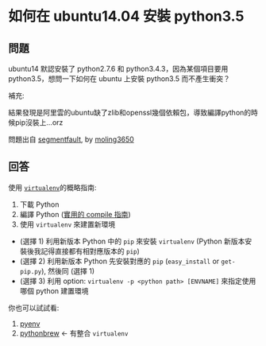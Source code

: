 # 如何在 ubuntu14.04 安裝 python3.5

## 問題

ubuntu14 默認安裝了 python2.7.6 和 python3.4.3，因為某個項目要用 python3.5，想問一下如何在 ubuntu 上安裝 python3.5 而不產生衝突？

補充:

結果發現是阿里雲的ubuntu缺了zlib和openssl幾個依賴包，導致編譯python的時候pip沒裝上...orz

問題出自 [segmentfault](https://segmentfault.com/q/1010000005991779/a-1020000005991900), by [moling3650](https://segmentfault.com/u/moling3650)

## 回答

使用 [`virtualenv`](https://virtualenv.pypa.io/en/stable/)的概略指南:

1. 下載 Python
2. 編譯 Python ([實用的 compile 指南](http://www.kelvinwong.ca/2010/08/02/python-2-7-on-dreamhost/))
3. 使用 `virtualenv` 來建置新環境
 * (選擇 1) 利用新版本 Python 中的 `pip` 來安裝 `virtualenv` (Python 新版本安裝後我記得直接都有相對應版本的 `pip`)
 * (選擇 2) 利用新版本 Python 先安裝對應的 `pip` (`easy_install` or `get-pip.py`), 然後同 (選擇 1)
 * (選擇 3) 利用 option: `virtualenv -p <python path> [ENVNAME]` 來指定使用哪個 python 建置環境

你也可以試試看:

1. [pyenv](https://github.com/yyuu/pyenv)
2. [pythonbrew](https://github.com/utahta/pythonbrew) <- 有整合 `virtualenv`

